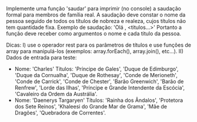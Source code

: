 Implemente uma função 'saudar' para imprimir (no console) a saudação formal para membros de família real.
A saudação deve constar o nome da pessoa seguido de todos os títulos de nobreza e realeza, cujos títulos não tem quantidade fixa.
Exemplo de saudação: 'Olá <nome>, <titulos...>'
Portanto a função deve receber como argumentos o nome e cada titulo da pessoa.

Dicas:
I) use o operador rest para os parâmetros de títulos e use funções de array para manipulá-los (exemplos: array.forEach(), array.join(), etc...).
II) Dados de entrada para teste:

- Nome: 'Charles'
  Títulos: 'Príncipe de Gales', 'Duque de Edimburgo', 'Duque da Cornualha', 'Duque de Rothesay', 'Conde de Merioneth', 'Conde de Carrick', 'Conde de Chester', 'Barão Greenwich', 'Barão de Renfrew', 'Lorde das Ilhas', 'Príncipe e Grande Intendente da Escócia', 'Cavaleiro da Ordem da Austrália'.
- Nome: 'Daenerys Targaryen'
  Títulos: 'Rainha dos Ândalos', 'Protetora dos Sete Reinos', 'Khaleesi do Grande Mar de Grama', 'Mãe de Dragões', 'Quebradora de Correntes'.
